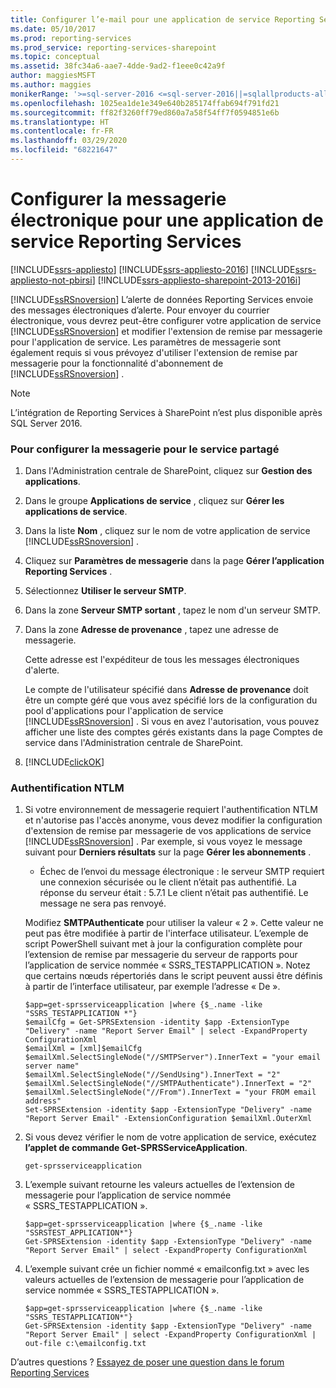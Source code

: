```yaml
---
title: Configurer l’e-mail pour une application de service Reporting Services | Microsoft Docs
ms.date: 05/10/2017
ms.prod: reporting-services
ms.prod_service: reporting-services-sharepoint
ms.topic: conceptual
ms.assetid: 38fc34a6-aae7-4dde-9ad2-f1eee0c42a9f
author: maggiesMSFT
ms.author: maggies
monikerRange: '>=sql-server-2016 <=sql-server-2016||=sqlallproducts-allversions'
ms.openlocfilehash: 1025ea1de1e349e640b285174ffab694f791fd21
ms.sourcegitcommit: ff82f3260ff79ed860a7a58f54ff7f0594851e6b
ms.translationtype: HT
ms.contentlocale: fr-FR
ms.lasthandoff: 03/29/2020
ms.locfileid: "68221647"
---
```

# <a name="configure-e-mail-for-a-reporting-services-service-application"></a>Configurer la messagerie électronique pour une application de service Reporting Services

[!INCLUDE[ssrs-appliesto](../../includes/ssrs-appliesto.md)] [!INCLUDE[ssrs-appliesto-2016](../../includes/ssrs-appliesto-2016.md)] [!INCLUDE[ssrs-appliesto-not-pbirsi](../../includes/ssrs-appliesto-not-pbirs.md)] [!INCLUDE[ssrs-appliesto-sharepoint-2013-2016i](../../includes/ssrs-appliesto-sharepoint-2013-2016.md)]

[!INCLUDE[ssRSnoversion](../../includes/ssrsnoversion-md.md)] L’alerte de données Reporting Services envoie des messages électroniques d’alerte. Pour envoyer du courrier électronique, vous devrez peut-être configurer votre application de service [!INCLUDE[ssRSnoversion](../../includes/ssrsnoversion-md.md)] et modifier l'extension de remise par messagerie pour l'application de service. Les paramètres de messagerie sont également requis si vous prévoyez d'utiliser l'extension de remise par messagerie pour la fonctionnalité d'abonnement de [!INCLUDE[ssRSnoversion](../../includes/ssrsnoversion-md.md)] .  

> [!NOTE]
> L’intégration de Reporting Services à SharePoint n’est plus disponible après SQL Server 2016.
  
### <a name="to-configure-e-mail-for-the-shared-service"></a>Pour configurer la messagerie pour le service partagé  
  
1.  Dans l'Administration centrale de SharePoint, cliquez sur **Gestion des applications**.  
  
2.  Dans le groupe **Applications de service** , cliquez sur **Gérer les applications de service**.  
  
3.  Dans la liste **Nom** , cliquez sur le nom de votre application de service [!INCLUDE[ssRSnoversion](../../includes/ssrsnoversion-md.md)] .  
  
4.  Cliquez sur **Paramètres de messagerie** dans la page **Gérer l’application Reporting Services** .  
  
5.  Sélectionnez **Utiliser le serveur SMTP**.  
  
6.  Dans la zone **Serveur SMTP sortant** , tapez le nom d'un serveur SMTP.  
  
7.  Dans la zone **Adresse de provenance** , tapez une adresse de messagerie.  
  
     Cette adresse est l'expéditeur de tous les messages électroniques d'alerte.  
  
     Le compte de l'utilisateur spécifié dans **Adresse de provenance** doit être un compte géré que vous avez spécifié lors de la configuration du pool d'applications pour l'application de service [!INCLUDE[ssRSnoversion](../../includes/ssrsnoversion-md.md)] . Si vous en avez l'autorisation, vous pouvez afficher une liste des comptes gérés existants dans la page Comptes de service dans l'Administration centrale de SharePoint.  
  
8.  [!INCLUDE[clickOK](../../includes/clickok-md.md)]  
  
### <a name="ntlm-authentication"></a>Authentification NTLM  
  
1.  Si votre environnement de messagerie requiert l'authentification NTLM et n'autorise pas l'accès anonyme, vous devez modifier la configuration d'extension de remise par messagerie de vos applications de service [!INCLUDE[ssRSnoversion](../../includes/ssrsnoversion-md.md)] . Par exemple, si vous voyez le message suivant pour **Derniers résultats** sur la page **Gérer les abonnements** .  
  
    -   Échec de l’envoi du message électronique : le serveur SMTP requiert une connexion sécurisée ou le client n’était pas authentifié. La réponse du serveur était : 5.7.1 Le client n’était pas authentifié. Le message ne sera pas renvoyé.  
  
     Modifiez **SMTPAuthenticate** pour utiliser la valeur « 2 ». Cette valeur ne peut pas être modifiée à partir de l'interface utilisateur. L’exemple de script PowerShell suivant met à jour la configuration complète pour l’extension de remise par messagerie du serveur de rapports pour l’application de service nommée « SSRS_TESTAPPLICATION ». Notez que certains nœuds répertoriés dans le script peuvent aussi être définis à partir de l’interface utilisateur, par exemple l’adresse « De ».  
  
    ```  
    $app=get-sprsserviceapplication |where {$_.name -like "SSRS_TESTAPPLICATION *"}  
    $emailCfg = Get-SPRSExtension -identity $app -ExtensionType "Delivery" -name "Report Server Email" | select -ExpandProperty ConfigurationXml   
    $emailXml = [xml]$emailCfg   
    $emailXml.SelectSingleNode("//SMTPServer").InnerText = "your email server name"  
    $emailXml.SelectSingleNode("//SendUsing").InnerText = "2"  
    $emailXml.SelectSingleNode("//SMTPAuthenticate").InnerText = "2"  
    $emailXml.SelectSingleNode("//From").InnerText = "your FROM email address"  
    Set-SPRSExtension -identity $app -ExtensionType "Delivery" -name "Report Server Email" -ExtensionConfiguration $emailXml.OuterXml  
    ```  
  
2.  Si vous devez vérifier le nom de votre application de service, exécutez **l’applet de commande Get-SPRSServiceApplication**.  
  
    ```  
    get-sprsserviceapplication  
    ```  
  
3.  L’exemple suivant retourne les valeurs actuelles de l’extension de messagerie pour l’application de service nommée « SSRS_TESTAPPLICATION ».  
  
    ```  
    $app=get-sprsserviceapplication |where {$_.name -like "SSRSTEST_APPLICATION*"}  
    Get-SPRSExtension -identity $app -ExtensionType "Delivery" -name "Report Server Email" | select -ExpandProperty ConfigurationXml  
    ```  
  
4.  L’exemple suivant crée un fichier nommé « emailconfig.txt » avec les valeurs actuelles de l’extension de messagerie pour l’application de service nommée « SSRS_TESTAPPLICATION ».  
  
    ```  
    $app=get-sprsserviceapplication |where {$_.name -like "SSRS_TESTAPPLICATION*"}  
    Get-SPRSExtension -identity $app -ExtensionType "Delivery" -name "Report Server Email" | select -ExpandProperty ConfigurationXml | out-file c:\emailconfig.txt  
    ```  
  
  
D’autres questions ? [Essayez de poser une question dans le forum Reporting Services](https://go.microsoft.com/fwlink/?LinkId=620231)
